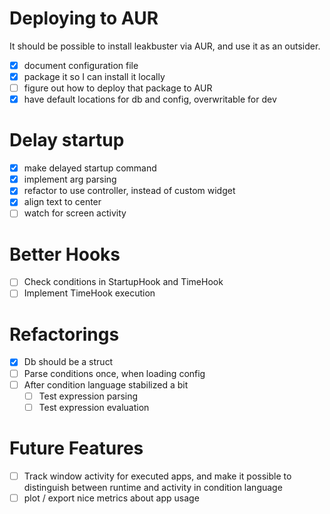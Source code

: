 # Deploying to AUR
It should be possible to install leakbuster via AUR, and use it as an outsider.
- [x] document configuration file
- [x] package it so I can install it locally
- [ ] figure out how to deploy that package to AUR
- [x] have default locations for db and config, overwritable for dev

# Delay startup
- [x] make delayed startup command
- [x] implement arg parsing
- [x] refactor to use controller, instead of custom widget
- [x] align text to center
- [ ] watch for screen activity

# Better Hooks
- [ ] Check conditions in StartupHook and TimeHook
- [ ] Implement TimeHook execution

# Refactorings
- [x] Db should be a struct
- [ ] Parse conditions once, when loading config
- [ ] After condition language stabilized a bit
  - [ ] Test expression parsing
  - [ ] Test expression evaluation

# Future Features
- [ ] Track window activity for executed apps, and make it possible to distinguish between runtime and activity in condition language
- [ ] plot / export nice metrics about app usage
